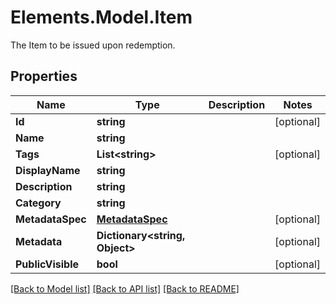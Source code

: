 # Elements.Model.Item
The Item to be issued upon redemption.

## Properties

Name | Type | Description | Notes
------------ | ------------- | ------------- | -------------
**Id** | **string** |  | [optional] 
**Name** | **string** |  | 
**Tags** | **List&lt;string&gt;** |  | [optional] 
**DisplayName** | **string** |  | 
**Description** | **string** |  | 
**Category** | **string** |  | 
**MetadataSpec** | [**MetadataSpec**](MetadataSpec.md) |  | [optional] 
**Metadata** | **Dictionary&lt;string, Object&gt;** |  | [optional] 
**PublicVisible** | **bool** |  | [optional] 

[[Back to Model list]](../README.md#documentation-for-models) [[Back to API list]](../README.md#documentation-for-api-endpoints) [[Back to README]](../README.md)

